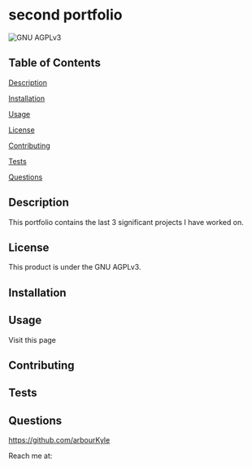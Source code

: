 # second portfolio
![GNU AGPLv3](https://img.shields.io/badge/license-GNU%20AGPLv3-blue.svg)
## Table of Contents

[Description](#description)

[Installation](#installation)

[Usage](#usage)

[License](#license)

[Contributing](#contributing)

[Tests](#tests)

[Questions](#questions)

## Description
This portfolio contains the last 3 significant projects I have worked on.

## License
This product is under the GNU AGPLv3.

## Installation


## Usage
Visit this page

## Contributing


## Tests


## Questions
https://github.com/arbourKyle 

Reach me at: 